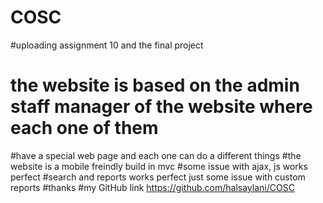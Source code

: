# COSC
#uploading  assignment 10 and the final project
# the website is based on the admin staff manager of the website where each one of them
#have a special web page and each one can do a different things
#the website is a mobile freindly build in mvc
#some issue with ajax, js works perfect
#search and reports works perfect just some issue with custom reports
#thanks
#my GitHub link https://github.com/halsaylani/COSC